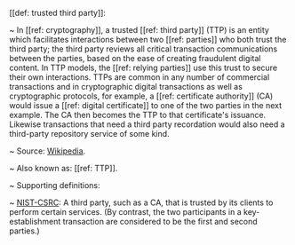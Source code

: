 [[def: trusted third party]]:

~ In [[ref: cryptography]], a trusted [[ref: third party]] (TTP) is an entity which facilitates interactions between two [[ref: parties]] who both trust the third party; the third party reviews all critical transaction communications between the parties, based on the ease of creating fraudulent digital content. In TTP models, the [[ref: relying parties]] use this trust to secure their own interactions. TTPs are common in any number of commercial transactions and in cryptographic digital transactions as well as cryptographic protocols, for example, a [[ref: certificate authority]] (CA) would issue a [[ref: digital certificate]] to one of the two parties in the next example. The CA then becomes the TTP to that certificate's issuance. Likewise transactions that need a third party recordation would also need a third-party repository service of some kind.

~ Source: [Wikipedia](https://en.wikipedia.org/wiki/Trusted_third_party).

~ Also known as: [[ref: TTP]].

~ Supporting definitions:

~ [NIST-CSRC](https://csrc.nist.gov/glossary/term/trusted_third_party): A third party, such as a CA, that is trusted by its clients to perform certain services. (By contrast, the two participants in a key-establishment transaction are considered to be the first and second parties.)

